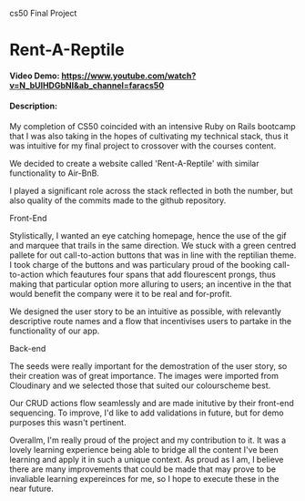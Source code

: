 cs50 Final Project

# Rent-A-Reptile
#### Video Demo:  <https://www.youtube.com/watch?v=N_bUIHDGbNI&ab_channel=faracs50>


#### Description:
My completion of CS50 coincided with an intensive Ruby on Rails bootcamp that I was also taking in the hopes of cultivating my technical stack, thus it was intuitive for my final project to crossover with the courses content.

We decided to create a website called 'Rent-A-Reptile' with similar functionality to Air-BnB. 

I played a significant role across the stack reflected in both the number, but also quality of the commits made to the github repository. 

Front-End

Stylistically, I wanted an eye catching homepage, hence the use of the gif and marquee that trails in the same direction. We stuck with a green centred pallete for out call-to-action buttons that was in line with the reptilian theme. I took charge of the buttons and was particulary proud of the booking call-to-action which feautures four spans that add flourescent prongs, thus making that particular option more alluring to users; an incentive in the that would benefit the company were it to be real and for-profit.

We designed the user story to be an intuitive as possible, with relevantly descriptive route names and a flow that incentivises users to partake in the functionality of our app. 

Back-end

The seeds were really important for the demostration of the user story, so their creation was of great importance. The images were imported from Cloudinary and we selected those that suited our colourscheme best. 

Our CRUD actions flow seamlessly and are made initutive by their front-end sequencing. To improve, I'd like to add validations in future, but for demo purposes this wasn't pertinent. 

Overallm, I'm really proud of the project and my contribution to it. It was a lovely learning experience being able to bridge all the content I've been learning and apply it in such a unique context. As proud as I am, I believe there are many improvements that could be made that may prove to be invaliable learning expereinces for me, so I hope to execute these in the near future.
